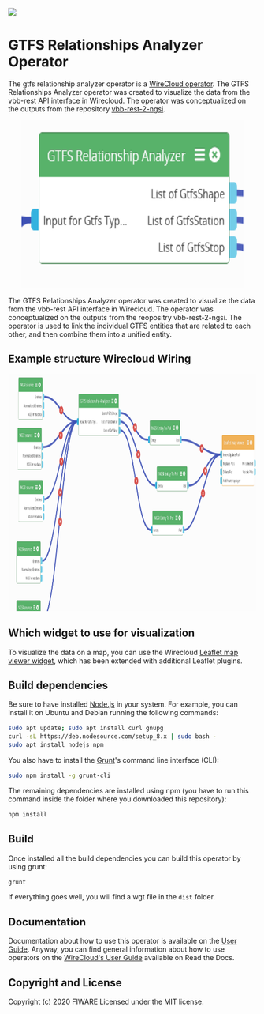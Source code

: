 [![](https://nexus.lab.fiware.org/repository/raw/public/badges/chapters/visualization.svg)](https://www.fiware.org/developers/catalogue/)

# GTFS Relationships Analyzer Operator

The gtfs relationship analyzer operator is a [WireCloud operator](http://wirecloud.readthedocs.org/en/latest/).
The GTFS Relationships Analyzer operator was created to visualize the data from the vbb-rest API interface in Wirecloud. 
The operator was conceptualized on the outputs from the repository [vbb-rest-2-ngsi](https://github.com/SmartMaaS-Services/vbb-rest-2-ngsi).

<p align="center">
    <img src="docs/img/gtfs_relationship_analyzer.png" alt="GTFS Relationships Analyzer Operator" width="450" height="340">
</p>

The GTFS Relationships Analyzer operator was created to visualize the data from the vbb-rest API interface in Wirecloud. 
The operator was conceptualized on the outputs from the reopositry vbb-rest-2-ngsi.
The operator is used to link the individual GTFS entities that are related to each other, and then combine them into 
a unified entity.

## Example structure Wirecloud Wiring

<p align="center">
    <img src="docs/img/example_usage_operator.png" alt="Usage of the Operator" width="650" height="480">
</p>

## Which widget to use for visualization
To visualize the data on a map, you can use the Wirecloud [Leaflet map viewer widget](https://github.com/SmartMaaS-Services/leaflet-map-widget), 
which has been extended with additional Leaflet plugins.


## Build dependencies

Be sure to have installed [Node.js](https://nodejs.org/) in your system. For example, you can install it on Ubuntu and Debian running the following commands:

```bash
sudo apt update; sudo apt install curl gnupg
curl -sL https://deb.nodesource.com/setup_8.x | sudo bash -
sudo apt install nodejs npm 
```

You also have to install the [Grunt](https://gruntjs.com/)'s command line interface (CLI):

```bash
sudo npm install -g grunt-cli
```

The remaining dependencies are installed using npm (you have to run this command
inside the folder where you downloaded this repository):

```bash
npm install
```


## Build

Once installed all the build dependencies you can build this operator by using grunt:

```bash
grunt
```

If everything goes well, you will find a wgt file in the `dist` folder.


## Documentation

Documentation about how to use this operator is available on the
[User Guide](src/doc/userguide.md). Anyway, you can find general information
about how to use operators on the
[WireCloud's User Guide](https://wirecloud.readthedocs.io/en/stable/user_guide/)
available on Read the Docs.

## Copyright and License

Copyright (c) 2020 FIWARE
Licensed under the MIT license.
